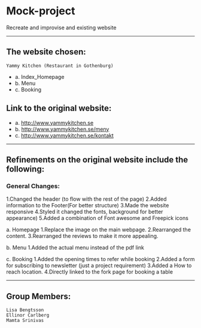 # Mock-project
Recreate and improvise and existing website

***

## The website chosen:
    Yammy Kitchen (Restaurant in Gothenburg)
* a. Index_Homepage
* b. Menu
* c. Booking

## Link to the original website:
* a. http://www.yammykitchen.se
* b. http://www.yammykitchen.se/meny
* c. http://www.yammykitchen.se/kontakt

***

## Refinements on the original website include the following:

### General Changes:
1.Changed the header (to flow with the rest of the page)
2.Added information to the Footer(For better structure)
3.Made the website responsive
4.Styled it changed the fonts, background for better appearance)
5.Added a combination of Font awesome and Freepick icons

a. Homepage
1.Replace the image on the main webpage.
2.Rearranged the content.
3.Rearranged the reviews to make it more appealing.

b. Menu
1.Added the actual menu instead of the pdf link

c. Booking
1.Added the opening times to refer while booking
2.Added a form for subscribing to newsletter (just a project requirement)
3.Added a How to reach location.
4.Directly linked to the fork page for booking a table 

***

## Group Members:
	Lisa Bengtsson
	Ellinor Carlberg
	Mamta Srinivas
        
